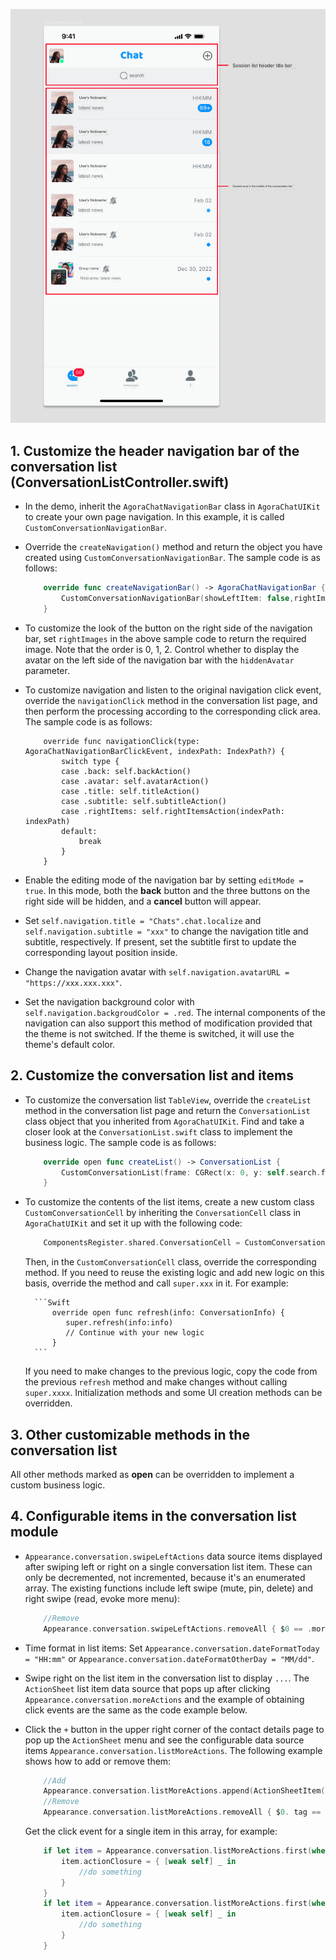 ![Customize Conversation List](../../assets/images/customize-conversation-list.png)

## 1. Customize the header navigation bar of the conversation list (ConversationListController.swift)

- In the demo, inherit the `AgoraChatNavigationBar` class in `AgoraChatUIKit` to create your own page navigation. In this example, it is called `CustomConversationNavigationBar`.

- Override the `createNavigation()` method and return the object you have created using `CustomConversationNavigationBar`. The sample code is as follows:

    ```Swift
        override func createNavigationBar() -> AgoraChatNavigationBar {
            CustomConversationNavigationBar(showLeftItem: false,rightImages: [UIImage(named: "add", in: .chatBundle, with: nil,hiddenAvatar: false)
        }
    ```

- To customize the look of the button on the right side of the navigation bar, set `rightImages` in the above sample code to return the required image. Note that the order is 0, 1, 2. Control whether to display the avatar on the left side of the navigation bar with the `hiddenAvatar` parameter.

- To customize navigation and listen to the original navigation click event, override the `navigationClick` method in the conversation list page, and then perform the processing according to the corresponding click area. The sample code is as follows:

    ```
        override func navigationClick(type: AgoraChatNavigationBarClickEvent, indexPath: IndexPath?) {
            switch type {
            case .back: self.backAction()
            case .avatar: self.avatarAction()
            case .title: self.titleAction()
            case .subtitle: self.subtitleAction()
            case .rightItems: self.rightItemsAction(indexPath: indexPath)
            default:
                break
            }
        }
    ```

- Enable the editing mode of the navigation bar by setting `editMode = true`. In this mode, both the **back** button and the three buttons on the right side will be hidden, and a **cancel** button will appear.

- Set `self.navigation.title = "Chats".chat.localize` and `self.navigation.subtitle = "xxx"` to change the navigation title and subtitle, respectively. If present, set the subtitle first to update the corresponding layout position inside.

- Change the navigation avatar with `self.navigation.avatarURL = "https://xxx.xxx.xxx"`.

- Set the navigation background color with `self.navigation.backgroudColor = .red`. The internal components of the navigation can also support this method of modification provided that the theme is not switched. If the theme is switched, it will use  the theme's default color.

## 2. Customize the conversation list and items

- To customize the conversation list `TableView`, override the `createList` method in the conversation list page and return the `ConversationList` class object that you inherited from `AgoraChatUIKit`. Find and take a closer look at the `ConversationList.swift` class to implement the business logic. The sample code is as follows:

    ```Swift
        override open func createList() -> ConversationList {
            CustomConversationList(frame: CGRect(x: 0, y: self.search.frame.maxY+5, width: self.view.frame.width, height: self.view.frame.height-NavigationHeight-BottomBarHeight-(self.tabBarController?.tabBar.frame.height ?? 49)), style: .plain)
        }
    ```

- To customize the contents of the list items, create a new custom class `CustomConversationCell` by inheriting the `ConversationCell` class in `AgoraChatUIKit` and set it up with the following code:

    ```Swift
        ComponentsRegister.shared.ConversationCell = CustomConversationCell.self
    ```

    Then, in the `CustomConversationCell` class, override the corresponding method. If you need to reuse the existing logic and add new logic on this basis, override the method and call `super.xxx` in it. For example:
    
        ```Swift
            override open func refresh(info: ConversationInfo) {
               super.refresh(info:info)
               // Continue with your new logic
            }
        ```

    If you need to make changes to the previous logic, copy the code from the previous `refresh` method and make changes without calling `super.xxxx`. Initialization methods and some UI creation methods can be overridden.

## 3. Other customizable methods in the conversation list

All other methods marked as **open** can be overridden to implement a custom business logic.

## 4. Configurable items in the conversation list module

- `Appearance.conversation.swipeLeftActions` data source items displayed after swiping left or right on a single conversation list item. These can only be decremented, not incremented, because it's an enumerated array. The existing functions include left swipe (mute, pin, delete) and right swipe (read, evoke more menu):

    ```Swift
        //Remove
        Appearance.conversation.swipeLeftActions.removeAll { $0 == .more }
    ```

- Time format in list items: Set `Appearance.conversation.dateFormatToday = "HH:mm"` or `Appearance.conversation.dateFormatOtherDay = "MM/dd"`.

- Swipe right on the list item in the conversation list to display `...`. The `ActionSheet` list item data source that pops up after clicking `Appearance.conversation.moreActions` and the example of obtaining click events are the same as the code example below.

- Click the `+` button in the upper right corner of the contact details page to pop up the `ActionSheet` menu and see the configurable data source items `Appearance.conversation.listMoreActions`. The following example shows how to add or remove them:

    ```Swift
        //Add
        Appearance.conversation.listMoreActions.append(ActionSheetItem(title: "new list item", type: .destructive, tag: "custom"))
        //Remove
        Appearance.conversation.listMoreActions.removeAll { $0. tag == "you want remove" }
    ```

  Get the click event for a single item in this array, for example:

  ```Swift
      if let item = Appearance.conversation.listMoreActions.first(where: { $0.tag == "xxx" }) {
          item.actionClosure = { [weak self] _ in
              //do something
          }
      }
      if let item = Appearance.conversation.listMoreActions.first(where: { $0.tag == "xxx" }) {
          item.actionClosure = { [weak self] _ in
              //do something
          }
      }
  ```

